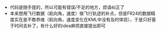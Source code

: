 - 代码是随手搓的，所以可能有错误/不足的地方，烦请纠正了
- 本来想用飞行数据（航向角，速度）做飞行轨迹的补点，但是FR24的数据精度实在是不敢恭维（航向角，速度变化在KML中没有及时体现），于是只好基于时间去补了，有什么好的idea麻烦直接提出即可
